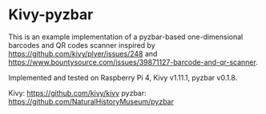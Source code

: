 # Kivy-pyzbar
This is an example implementation of a pyzbar-based one-dimensional barcodes and QR codes scanner inspired by https://github.com/kivy/plyer/issues/248 and https://www.bountysource.com/issues/39871127-barcode-and-qr-scanner.

Implemented and tested on Raspberry Pi 4, Kivy v1.11.1, pyzbar v0.1.8.

Kivy: https://github.com/kivy/kivy
pyzbar: https://github.com/NaturalHistoryMuseum/pyzbar

